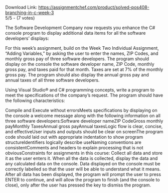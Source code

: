 Download Link: https://assignmentchef.com/product/solved-pos408-branching-in-c-week-3
<br>
5/5 - (7 votes)

The Software Development Company now requests you enhance the C# console program to display additional data items for all the software developers’ displays:

For this week’s assignment, build on the Week Two Individual Assignment, “Adding Variables,” by asking the user to enter the names, ZIP Codes, and monthly gross pay of three software developers. The program should display on the console the software developer name, ZIP Code, monthly gross pay, and taxes paid for that month. Taxes are set at 7% of the monthly gross pay. The program should also display the annual gross pay and annual taxes of all three software developers.

Using Visual Studio® and C# programming concepts, write a program to meet the specifications of the company’s request. The program should have the following characteristics:

Compile and Execute without errorsMeets specifications by displaying on the console a welcome message along with the following information on all three software developers:Software developer nameZIP CodeGross monthly payMonthly TaxesAnnual gross payAnnual taxesLogic flow is clear, concise, and effectiveUser inputs and outputs should be clear on screenThe program code should laid out with appropriate indentation to show program structureIdentifiers logically describe useNaming conventions are consistentComments and headers to explain processing that is not obviousConstraints for assignments in this course: Collect all data and store it as the user enters it. When all the data is collected, display the data and any calculated data on the console. Data displayed on the console must be correctly labelled so that the user will be able to understand what it means. After all data has been displayed, the program will prompt the user to press ENTER to continue, and will allow the program to finish (and the console to close), only after the user has pressed the key to dismiss the program.